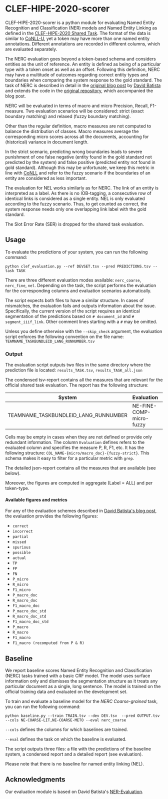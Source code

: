 # CLEF-HIPE-2020-scorer

CLEF-HIPE-2020-scorer is a python module for evaluating Named Entity Recognition and Classification (NER) models and Named Entity Linking as defined in the [CLEF-HIPE-2020 Shared Task](https://impresso.github.io/CLEF-HIPE-2020//). The format of the data is similar to [CoNLL-U](https://universaldependencies.org/format.html), yet a token may have more than one named entity annotations. Different annotations are recorded in different columns, which are evaluated separately. 

The NERC evaluation goes beyond a token-based schema and considers entities as the unit of reference. An entity is defined as being of a particular type with a token onset as well as an offset. Following this definition, NERC may have a multitude of outcomes regarding correct entity types and boundaries when comparing the system response to the gold standard. The task of NERC is described in detail in the [original blog post](http://www.davidsbatista.net/blog/2018/05/09/Named_Entity_Evaluation/) by [David Batista](https://github.com/davidsbatista) and extends the code in the [original repository](https://github.com/davidsbatista/NER-Evaluation), which accompanied the blog post.

NERC will be  evaluated in terms of macro and micro Precision, Recall, F1-measure. Two evaluation scenarios will be considered: strict (exact boundary matching) and relaxed (fuzzy boundary matching). 

Other than the regular definition, macro measures are not computed to balance the distribution of classes. Macro measures average the corresponding micro scores across all the documents, accounting for (historical) variance in document length.

In the strict scenario, predicting wrong boundaries leads to severe punishment of one false negative (entity found in the gold standard not predicted by the system) and false positive (predicted entity not found in gold standard). Although this may be unfortunate, we keep this metric in line with [CoNLL](https://www.clips.uantwerpen.be/conll2000/chunking/output.html) and refer to the fuzzy scenario if the boundaries of an entity are considered as less important.

The evaluation for NEL works similarly as for NERC. The link of an entity is interpreted as a label. As there is no IOB-tagging, a consecutive row of identical links is considered as a single entity. NEL is only evaluated according to the fuzzy scenario. Thus, to get counted as correct,  the system response needs only one overlapping link label with the gold standard. 

The Slot Error Rate (SER) is dropped for the shared task evaluation.


## Usage
To evaluate the predictions of your system, you can run the following command:

```python clef_evaluation.py --ref DEVSET.tsv --pred PREDICTIONS.tsv --task TASK```

There are three different evaluation modes available: `nerc_coarse`, `nerc_fine`, `nel`. Depending on the task, the script performs the evaluation for the corresponding columns and evaluation scenarios automatically. 

The script expects both files to have a similar structure. In cases of mismatches, the evaluation fails and outputs information about the issue. Specifically, the current version of the script requires an identical segmentation of the predictions based on `# document_id` and `# segment_iiif_link`. Other comment lines starting with a `#` may be omitted.

Unless you define otherwise with the `--skip_check` argument, the evaluation script enforces the following convention on the file name: `TEAMNAME_TASKBUNDLEID_LANG_RUNNUMBER.tsv`

### Output

The evaluation script outputs two files in the same directory where the prediction file is located: `results_TASK.tsv`, `results_TASK_all.json`

The condensed tsv-report contains all the measures that are relevant for the official shared task evaluation. The report has the following structure:

| System                               | Evaluation               | Label | P    | R    | F1   | F1_std | P_std | R_std | TP   | FP   | FN   |
| ------------------------------------ | ------------------------ | ----- | ---- | ---- | ---- | ------ | ----- | ----- | ---- | ---- | ---- |
| TEAMNAME_TASKBUNDLEID_LANG_RUNNUMBER | NE-FINE-COMP-micro-fuzzy | ALL   |      |      |      |        |       |       |      |      |      |

Cells may be empty in cases when they are not defined or provide only redundant information. The column `Evaluation` defines refers to the evaluated column and specifies the measure P, R, F1, etc. It has the following structure: `COL_NAME-{micro/macro_doc}-{fuzzy-strict}`. This schema makes it easy to filter for a particular metric with `grep`.

The detailed json-report contains all the measures that are available (see below).

Moreover, the figures are computed in aggregate (Label = ALL) and per token-type.

#### Available figures and metrics
For any of the evaluation schemes described in [David Batista's blog post](http://www.davidsbatista.net/blog/2018/05/09/Named_Entity_Evaluation/), the evaluation provides the following figures:

- `correct`
- `incorrect`
- `partial`
- `missed`
- `spurious`
- `possible`
- `actual`
- `TP`
- `FP`
- `FN`
- `P_micro`
- `R_micro`
- `F1_micro`
- `P_macro_doc`
- `R_macro_doc`
- `F1_macro_doc`
- `P_macro_doc_std`
- `R_macro_doc_std`
- `F1_macro_doc_std`
- `P_macro`
- `R_macro`
- `F1_macro`
- `F1_macro (recomputed from P & R)`



## Baseline
We report baseline scores Named Entity Recognition and Classification (NERC) tasks trained with a basic CRF model. The model uses surface information only and dismisses the segmentation structure as it treats any particular document as a single, long sentence. The model is trained on the official training data and evaluated on the development set.

To train and evaluate a baseline model for the *NERC Coarse-grained* task, you can run the following command:

```python baseline.py --train TRAIN.tsv --dev DEV.tsv  --pred OUTPUT.tsv --cols NE-COARSE-LIT,NE-COARSE-METO --eval nerc_coarse```

`--cols` defines the columns for which baselines are trained.

`--eval` defines the task on which the baseline is evaluated.



The script outputs three files: a file with the predictions of the baseline system, a condensed report and a detailed report (see evaluation).

Please note that there is no baseline for named entity linking (NEL).

## Acknowledgments
Our evaluation module is based on David Batista's [NER-Evaluation](https://github.com/davidsbatista/NER-Evaluation).

